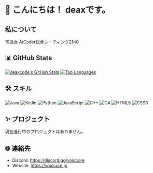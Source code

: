 # 👋 こんにちは！ deaxです。

## 私について

19歳女  AtCoder総合レーティング2140 

## 📊 GitHub Stats

[![deaxcode\'s GitHub Stats](https://github-readme-stats.vercel.app/api?username=deaxcode&show_icons=true&theme=radical&hide_border=true&count_private=true )](https://github.com/anuraghazra/github-readme-stats )
[![Top Languages](https://github-readme-stats.vercel.app/api/top-langs/?username=deaxcode&layout=compact&theme=radical&hide_border=true )](https://github.com/anuraghazra/github-readme-stats )

## 🛠️ スキル

![Java](https://img.shields.io/badge/Java-F89820?style=flat-square&logo=java&logoColor=white )
![Kotlin](https://img.shields.io/badge/Kotlin-7F52FF?style=flat-square&logo=kotlin&logoColor=white )
![Python](https://img.shields.io/badge/Python-3776AB?style=flat-square&logo=python&logoColor=white )
![JavaScript](https://img.shields.io/badge/JavaScript-F7DF1E?style=flat-square&logo=javascript&logoColor=black )
![C++](https://img.shields.io/badge/C%2B%2B-00599C?style=flat-square&logo=c%2B%2B&logoColor=white )
![C#](https://img.shields.io/badge/C%23-92008D?style=flat-square&logo=c-sharp&logoColor=white )
![HTML5](https://img.shields.io/badge/HTML5-E34F26?style=flat-square&logo=html5&logoColor=white )
![CSS3](https://img.shields.io/badge/CSS3-1572B6?style=flat-square&logo=css3&logoColor=white )
## ✨ プロジェクト

現在進行中のプロジェクトはありません。

## 🌐 連絡先

- Discord: https://discord.gg/voidcore
- Website: https://voidcore.jp

<!-- カウンター -->
